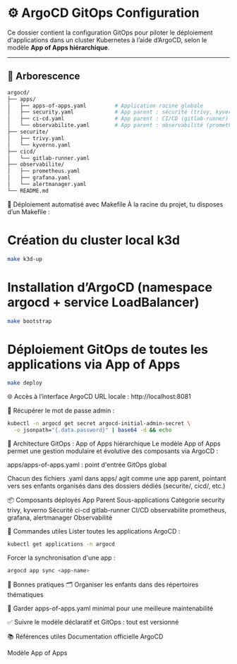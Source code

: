 # ⚙️ ArgoCD GitOps Configuration

Ce dossier contient la configuration GitOps pour piloter le déploiement d'applications dans un cluster Kubernetes à l’aide d’ArgoCD, selon le modèle **App of Apps hiérarchique**.

---

## 📁 Arborescence

```bash
argocd/
├── apps/
│   ├── apps-of-apps.yaml         # Application racine globale
│   ├── security.yaml             # App parent : sécurité (trivy, kyverno)
│   ├── ci-cd.yaml                # App parent : CI/CD (gitlab-runner)
│   └── observabilite.yaml        # App parent : observabilité (prometheus, grafana...)
├── securite/
│   ├── trivy.yaml
│   └── kyverno.yaml
├── cicd/
│   └── gitlab-runner.yaml
├── observabilite/
│   ├── prometheus.yaml
│   ├── grafana.yaml
│   └── alertmanager.yaml
└── README.md
```
🚀 Déploiement automatisé avec Makefile
À la racine du projet, tu disposes d’un Makefile :


# Création du cluster local k3d
```bash
make k3d-up
```
# Installation d’ArgoCD (namespace argocd + service LoadBalancer)
```bash
make bootstrap
```
# Déploiement GitOps de toutes les applications via App of Apps
```bash
make deploy
```
🌐 Accès à l’interface ArgoCD
URL locale : http://localhost:8081

🔐 Récupérer le mot de passe admin :
```bash
kubectl -n argocd get secret argocd-initial-admin-secret \
  -o jsonpath="{.data.password}" | base64 -d && echo
```
🧩 Architecture GitOps : App of Apps hiérarchique
Le modèle App of Apps permet une gestion modulaire et évolutive des composants via ArgoCD :

apps/apps-of-apps.yaml : point d'entrée GitOps global

Chacun des fichiers .yaml dans apps/ agit comme une app parent, pointant vers ses enfants organisés dans des dossiers dédiés (securite/, cicd/, etc.)

📦 Composants déployés
App Parent	Sous-applications	Catégorie
security	trivy, kyverno	Sécurité
ci-cd	gitlab-runner	CI/CD
observabilite	prometheus, grafana, alertmanager	Observabilité

🔄 Commandes utiles
Lister toutes les applications ArgoCD :

```bash
kubectl get applications -n argocd
```
Forcer la synchronisation d'une app :
```bash
argocd app sync <app-name>
```
🧠 Bonnes pratiques
🗂️ Organiser les enfants dans des répertoires thématiques

🔁 Garder apps-of-apps.yaml minimal pour une meilleure maintenabilité

✅ Suivre le modèle déclaratif et GitOps : tout est versionné

📚 Références utiles
Documentation officielle ArgoCD

Modèle App of Apps

